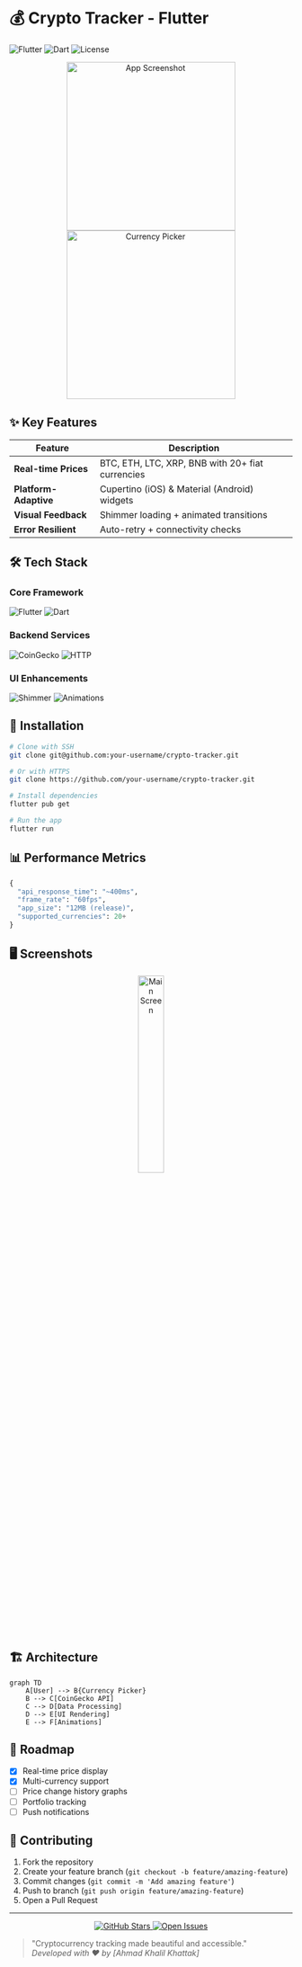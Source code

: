 # 💰 Crypto Tracker - Flutter


![Flutter](https://img.shields.io/badge/Flutter-3.16.9-%2302569B?logo=flutter)
![Dart](https://img.shields.io/badge/Dart-3.2.1-%230175C2?logo=dart)
![License](https://img.shields.io/badge/License-MIT-%23brightgreen)

<div align="center">
  <img src="https://github.com/user-attachments/assets/ab3609bd-4b92-4b1b-b70a-03c7915952dd" width="300" alt="App Screenshot">
  <img src="https://i.imgur.com/Vn4Wz9p.png" width="300" alt="Currency Picker">
</div>

## ✨ Key Features
| Feature | Description |
|---------|-------------|
| **Real-time Prices** | BTC, ETH, LTC, XRP, BNB with 20+ fiat currencies |
| **Platform-Adaptive** | Cupertino (iOS) & Material (Android) widgets |
| **Visual Feedback** | Shimmer loading + animated transitions |
| **Error Resilient** | Auto-retry + connectivity checks |

## 🛠️ Tech Stack
### Core Framework
![Flutter](https://img.shields.io/badge/Flutter-02569B?logo=flutter&logoColor=white)
![Dart](https://img.shields.io/badge/Dart-0175C2?logo=dart&logoColor=white)

### Backend Services
![CoinGecko](https://img.shields.io/badge/CoinGecko_API-8A2BE2?logo=coingecko&logoColor=white)
![HTTP](https://img.shields.io/badge/HTTP-FF6F00?logo=curl&logoColor=white)

### UI Enhancements
![Shimmer](https://img.shields.io/badge/Shimmer-FF4088?logo=flutter&logoColor=white)
![Animations](https://img.shields.io/badge/Flutter_Animate-00C853?logo=flutter&logoColor=white)

## 🚀 Installation
```bash
# Clone with SSH
git clone git@github.com:your-username/crypto-tracker.git

# Or with HTTPS
git clone https://github.com/your-username/crypto-tracker.git

# Install dependencies
flutter pub get

# Run the app
flutter run
```

## 📊 Performance Metrics
```python
{
  "api_response_time": "~400ms",
  "frame_rate": "60fps", 
  "app_size": "12MB (release)",
  "supported_currencies": 20+
}
```

## 🖥️ Screenshots
<div align="center">
  <img src="https://github.com/user-attachments/assets/ab3609bd-4b92-4b1b-b70a-03c7915952dd" width="30%" alt="Main Screen">
</div>

## 🏗️ Architecture
```mermaid
graph TD
    A[User] --> B{Currency Picker}
    B --> C[CoinGecko API]
    C --> D[Data Processing]
    D --> E[UI Rendering]
    E --> F[Animations]
```

## 🌟 Roadmap
- [x] Real-time price display
- [x] Multi-currency support
- [ ] Price change history graphs
- [ ] Portfolio tracking
- [ ] Push notifications

## 🤝 Contributing
1. Fork the repository
2. Create your feature branch (`git checkout -b feature/amazing-feature`)
3. Commit changes (`git commit -m 'Add amazing feature'`)
4. Push to branch (`git push origin feature/amazing-feature`)
5. Open a Pull Request

---
<div align="center">
  <a href="https://github.com/SoftTac/crypto-tracker/stargazers">
    <img src="https://img.shields.io/github/stars/SoftTac/crypto-tracker?style=social" alt="GitHub Stars">
  </a>
  <a href="https://github.com/SoftTac/crypto-tracker/issues">
    <img src="https://img.shields.io/github/issues/your-username/crypto-tracker" alt="Open Issues">
  </a>
</div>

> "Cryptocurrency tracking made beautiful and accessible."  
> *Developed with ❤️ by [Ahmad Khalil Khattak]*
```
